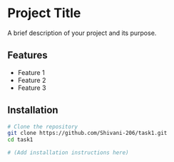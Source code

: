 # Project Title

A brief description of your project and its purpose.

## Features

- Feature 1
- Feature 2
- Feature 3

## Installation

```bash
# Clone the repository
git clone https://github.com/Shivani-206/task1.git
cd task1

# (Add installation instructions here)
